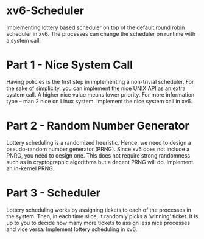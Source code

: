 # xv6-Scheduler
Implementing lottery based scheduler on top of the default round robin scheduler in xv6. The processes can change the scheduler on runtime with a system call.

# Part 1 - Nice System Call
Having policies is the first step in implementing a non-trivial scheduler. For the sake of simplicity, you can implement the nice UNIX API as an extra system call. A higher nice value means lower priority. For more information type – man 2 nice on Linux system. Implement the nice system call in xv6.

# Part 2 - Random Number Generator
Lottery scheduling is a randomized heuristic. Hence, we need to design a pseudo-random number generator (PRNG). Since xv6 does not include a PNRG, you need to design one. This does not require strong randomness such as in cryptographic algorithms but a decent PRNG will do. Implement an in-kernel PRNG.

# Part 3 - Scheduler
Lottery scheduling works by assigning tickets to each of the processes in the system. Then, in each time slice, it randomly picks a ‘winning’ ticket. It is up to you to decide how many more tickets to assign less nice processes and vice versa. Implement lottery scheduling in xv6.
